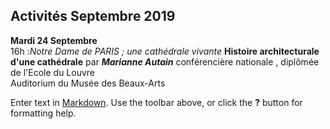 ## Activités Septembre 2019  



**Mardi 24 Septembre**  
16h :_Notre Dame de PARIS ; une cathédrale vivante_
**Histoire architecturale d'une cathédrale**
par **_Marianne Autain_** conférencière nationale , diplômée de l'Ecole du Louvre  
Auditorium du Musée des Beaux-Arts

















  





 

  




 










 




Enter text in [Markdown](http://daringfireball.net/projects/markdown/). Use the toolbar above, or click the **?** button for formatting help.
